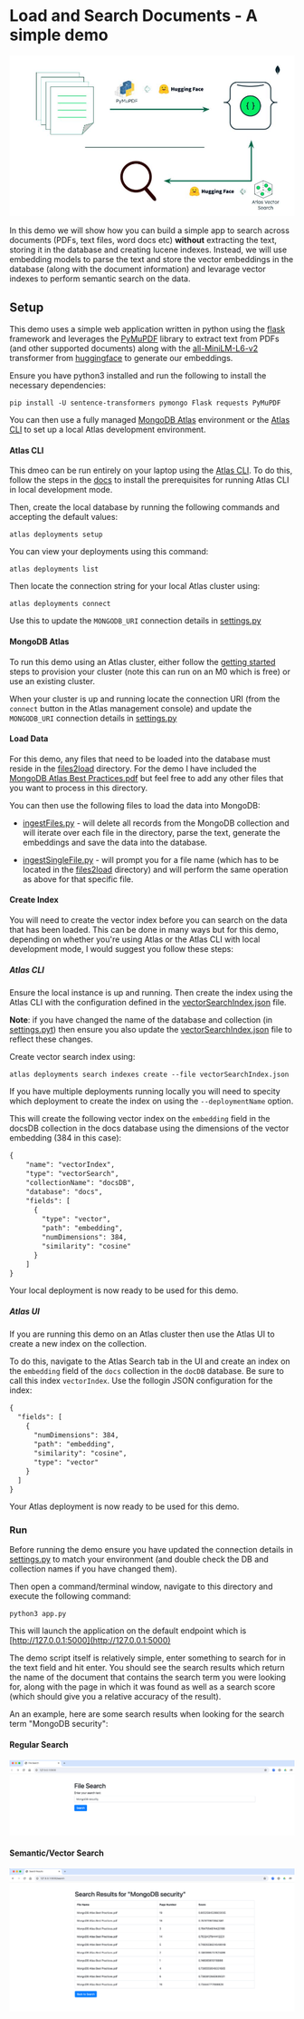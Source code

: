 
# Load and Search Documents - A simple demo

![alt text](./images/DocSearchDemo.jpg)

In this demo we will show how you can build a simple app to search across documents (PDFs, text files, word docs etc) **without** extracting the text, storing it in the database and creating lucene indexes. Instead, we will use embedding models to parse the text and store the vector embeddings in the database (along with the document information) and levarage vector indexes to perform semantic search on the data.

## Setup
This demo uses a simple web application written in python using the [flask](https://flask.palletsprojects.com/en/3.0.x/) framework and leverages the [PyMuPDF](https://pypi.org/project/PyMuPDF/) library to extract text from PDFs (and other supported documents) along with the [all-MiniLM-L6-v2](https://huggingface.co/sentence-transformers/all-MiniLM-L6-v2) transformer from [huggingface](https://huggingface.co) to generate our embeddings. 

Ensure you have python3 installed and run the following to install the necessary dependencies:

```
pip install -U sentence-transformers pymongo Flask requests PyMuPDF
```

You can then use a fully managed [MongoDB Atlas](https://www.mongodb.com/docs/atlas/) environment or the [Atlas CLI](https://www.mongodb.com/docs/atlas/cli/stable/) to set up a local Atlas development environment.

#### Atlas CLI
This dmeo can be run entirely on your laptop using the [Atlas CLI](https://www.mongodb.com/docs/atlas/cli/stable/). To do this, follow the steps in the [docs](https://www.mongodb.com/docs/atlas/cli/stable/atlas-cli-deploy-local/) to install the prerequisites for running Atlas CLI in local development mode.

Then, create the local database by running the following commands and accepting the default values:

```
atlas deployments setup
```

You can view your deployments using this command:

```
atlas deployments list
```

Then locate the connection string for your local Atlas cluster using:
```
atlas deployments connect
```

Use this to update the `MONGODB_URI` connection details in [settings.py](settings.py)

#### MongoDB Atlas
To run this demo using an Atlas cluster, either follow the [getting started](https://www.mongodb.com/docs/atlas/getting-started/) steps to provision your cluster (note this can run on an M0 which is free) or use an existing cluster.

When your cluster is up and running locate the connection URI (from the `connect` button in the Atlas management console) and update the `MONGODB_URI` connection details in [settings.py](settings.py)

#### Load Data
For this demo, any files that need to be loaded into the database must reside in the [files2load](files2load) directory. For the demo I have included the [MongoDB Atlas Best Practices.pdf](<MongoDB Atlas Best Practices.pdf>) but feel free to add any other files that you want to process in this directory.

You can then use the following files to load the data into MongoDB:

- [ingestFiles.py](ingestFiles.py) - will delete all records from the MongoDB collection and will iterate over each file in the directory, parse the text, generate the embeddings and save the data into the database.

- [ingestSingleFile.py](ingestSingleFile.py) - will prompt you for a file name (which has to be located in the [files2load](files2load) directory) and will perform the same operation as above for that specific file.

#### Create Index
You will need to create the vector index before you can search on the data that has been loaded. This can be done in many ways but for this demo, depending on whether you're using Atlas or the Atlas CLI with local development mode, I would suggest you follow these steps:

##### Atlas CLI
Ensure the local instance is up and running. Then create the index using the Atlas CLI with the configuration defined in the [vectorSearchIndex.json](vectorSearchIndex.json) file.

**Note**: if you have changed the name of the database and collection (in [settings.pyt](settings.py)) then ensure you also update the [vectorSearchIndex.json](vectorSearchIndex.json) file to reflect these changes.

Create vector search index using:

```
atlas deployments search indexes create --file vectorSearchIndex.json
```

If you have multiple deployments running locally you will need to specity which deployment to create the index on using the `--deploymentName` option.

This will create the following vector index on the `embedding` field in the docsDB collection in the docs database using the dimensions of the vector embedding (384 in this case):

```
{
    "name": "vectorIndex",
    "type": "vectorSearch",
    "collectionName": "docsDB",
    "database": "docs",
    "fields": [
      {
        "type": "vector",
        "path": "embedding",
        "numDimensions": 384,
        "similarity": "cosine"
      }
    ]
}
```

Your local deployment is now ready to be used for this demo.

##### Atlas UI
If you are running this demo on an Atlas cluster then use the Atlas UI to create a new index on the collection.


To do this, navigate to the Atlas Search tab in the UI and create an index on the `embedding` field of the `docs` collection in the `docDB` database. Be sure to call this index `vectorIndex`. Use the follogin JSON configuration for the index:


```
{
  "fields": [
    {
      "numDimensions": 384,
      "path": "embedding",
      "similarity": "cosine",
      "type": "vector"
    }
  ]
}
```

Your Atlas deployment is now ready to be used for this demo.


### Run
Before running the demo ensure you have updated the connection details in [settings.py](settings.py) to match your environment (and double check the DB and collection names if you have changed them).

Then open a command/terminal window, navigate to this directory and execute the following command:

```
python3 app.py
```

This will launch the application on the default endpoint which is [http://127.0.0.1:5000](http://127.0.0.1:5000)


The demo script itself is relatively simple, enter something to search for in the text field and hit enter. You should see the search results which return the name of the document that contains the search term you were looking for, along with the page in which it was found as well as a search score (which should give you a relative accuracy of the result).

An an example, here are some search results when looking for the search term "MongoDB security":

#### Regular Search
![alt text](./images/searchText.png)
#### Semantic/Vector Search
![alt text](./images/searchResults.png)